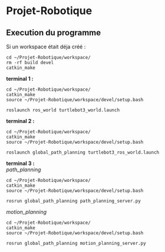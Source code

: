 # Projet-Robotique

## Execution du programme

Si un workspace était déja créé :
```
cd ~/Projet-Robotique/workspace/
rm -rf build devel
catkin_make
```

**terminal 1 :**
```
cd ~/Projet-Robotique/workspace/
catkin_make
source ~/Projet-Robotique/workspace/devel/setup.bash

roslaunch ros_world turtlebot3_world.launch
```

**terminal 2 :**
```
cd ~/Projet-Robotique/workspace/
catkin_make
source ~/Projet-Robotique/workspace/devel/setup.bash

roslaunch global_path_planning turtlebot3_ros_world.launch
```

**terminal 3 :** <br>
*path_planning*
```
cd ~/Projet-Robotique/workspace/
catkin_make
source ~/Projet-Robotique/workspace/devel/setup.bash

rosrun global_path_planning path_planning_server.py
```

*motion_planning*
```
cd ~/Projet-Robotique/workspace/
catkin_make
source ~/Projet-Robotique/workspace/devel/setup.bash

rosrun global_path_planning motion_planning_server.py
```
